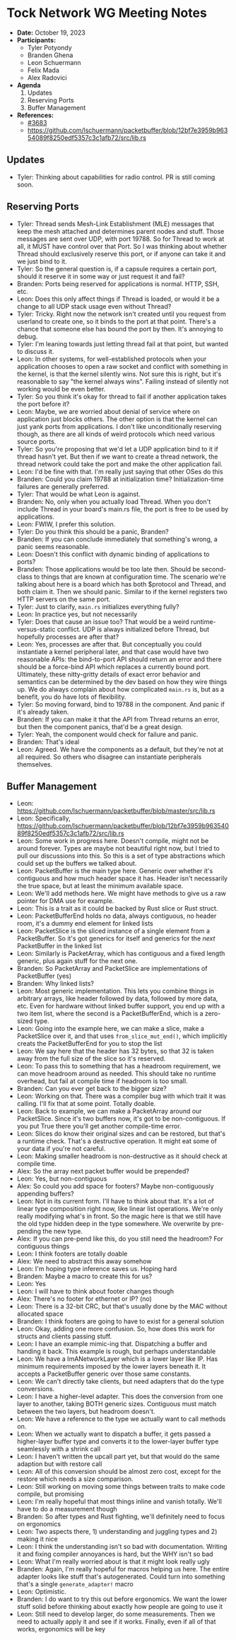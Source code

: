 # Tock Network WG Meeting Notes

- **Date:** October 19, 2023
- **Participants:**
    - Tyler Potyondy
    - Branden Ghena
    - Leon Schuermann
    - Felix Mada
    - Alex Radovici
- **Agenda**
    1. Updates
    2. Reserving Ports
    3. Buffer Management
- **References:**
    - [#3683](https://github.com/tock/tock/pull/3683)
    - https://github.com/lschuermann/packetbuffer/blob/12bf7e3959b96354089f8250edf5357c3c1afb72/src/lib.rs


## Updates
- Tyler: Thinking about capabilities for radio control. PR is still coming soon.


## Reserving Ports
- Tyler: Thread sends Mesh-Link Establishment (MLE) messages that keep the mesh attached and determines parent nodes and stuff. Those messages are sent over UDP, with port 19788. So for Thread to work at all, it MUST have control over that Port. So I was thinking about whether Thread should exclusively reserve this port, or if anyone can take it and we just bind to it.
- Tyler: So the general question is, if a capsule requires a certain port, should it reserve it in some way or just request it and fail?
- Branden: Ports being reserved for applications is normal. HTTP, SSH, etc.
- Leon: Does this only affect things if Thread is loaded, or would it be a change to all UDP stack usage even without Thread?
- Tyler: Tricky. Right now the network isn't created until you request from userland to create one, so it binds to the port at that point. There's a chance that someone else has bound the port by then. It's annoying to debug.
- Tyler: I'm leaning towards just letting thread fail at that point, but wanted to discuss it.
- Leon: In other systems, for well-established protocols when your application chooses to open a raw socket and conflict with something in the kernel, is that the kernel silently wins. Not sure this is right, but it's reasonable to say "the kernel always wins". Failing instead of silently not working would be even better.
- Tyler: So you think it's okay for thread to fail if another application takes the port before it?
- Leon: Maybe, we are worried about denial of service where on application just blocks others. The other option is that the kernel can just yank ports from applications. I don't like unconditionally reserving though, as there are all kinds of weird protocols which need various source ports.
- Tyler: So you're proposing that we'd let a UDP application bind to it if thread hasn't yet. But then if we want to create a thread network, the thread network could take the port and make the other application fail.
- Leon: I'd be fine with that. I'm really just saying that other OSes do this
- Branden: Could you claim 19788 at initialization time? Initialization-time failures are generally preferred.
- Tyler: That would be what Leon is against.
- Branden: No, only when you actually load Thread. When you don't include Thread in your board's main.rs file, the port is free to be used by applications.
- Leon: FWIW, I prefer this solution.
- Tyler: Do you think this should be a panic, Branden?
- Branden: If you can conclude immediately that something's wrong, a panic seems reasonable.
- Leon: Doesn't this conflict with dynamic binding of applications to ports?
- Branden: Those applications would be too late then. Should be second-class to things that are known at configuration time. The scenario we're talking about here is a board which has both $protocol and Thread, and both claim it. Then we should panic. Similar to if the kernel registers two HTTP servers on the same port.
- Tyler: Just to clarify, `main.rs` initializes everything fully?
- Leon: In practice yes, but not necessarily
- Tyler: Does that cause an issue too? That would be a weird runtime-versus-static conflict. UDP is always initialized before Thread, but hopefully processes are after that?
- Leon: Yes, processes are after that. But conceptually you could instantiate a kernel peripheral later, and that case would have two reasonable APIs: the bind-to-port API should return an error and there should be a force-bind API which replaces a currently bound port. Ultimately, these nitty-gritty details of exact error behavior and semantics can be determined by the dev based on how they wire things up. We do always complain about how complicated `main.rs` is, but as a benefit, you do have lots of flexibility.
- Tyler: So moving forward, bind to 19788 in the component. And panic if it's already taken.
- Branden: If you can make it that the API from Thread returns an error, but then the component panics, that'd be a great design.
- Tyler: Yeah, the component would check for failure and panic.
- Branden: That's ideal
- Leon: Agreed. We have the components as a default, but they're not at all required. So others who disagree can instantiate peripherals themselves.


## Buffer Management
- Leon: https://github.com/lschuermann/packetbuffer/blob/master/src/lib.rs
- Leon: Specifically, https://github.com/lschuermann/packetbuffer/blob/12bf7e3959b96354089f8250edf5357c3c1afb72/src/lib.rs
- Leon: Some work in progress here. Doesn't compile, might not be around forever. Types are maybe not beautiful right now, but I tried to pull our discussions into this. So this is a set of type abstractions which could set up the buffers we talked about.
- Leon: PacketBuffer is the main type here. Generic over whether it's contiguous and how much header space it has. Header isn't necessarily the true space, but at least the minimum available space.
- Leon: We'll add methods here. We might have methods to give us a raw pointer for DMA use for example.
- Leon: This is a trait as it could be backed by Rust slice or Rust struct.
- Leon: PacketBufferEnd holds no data, always contiguous, no header room, it's a dummy end element for linked lists
- Leon: PacketSlice is the sliced instance of a single element from a PacketBuffer. So it's got generics for itself and generics for the _next_ PacketBuffer in the linked list
- Leon: Similarly is PacketArray, which has contiguous and a fixed length generic, plus again stuff for the next one.
- Branden: So PacketArray and PacketSlice are implementations of PacketBuffer (yes)
- Branden: Why linked lists?
- Leon: Most generic implementation. This lets you combine things in arbitrary arrays, like header followed by data, followed by more data, etc. Even for hardware without linked buffer support, you end up with a two item list, where the second is a PacketBufferEnd, which is a zero-sized type.
- Leon: Going into the example here, we can make a slice, make a PacketSlice over it, and that uses `from_slice_mut_end()`, which implicitly creats the PacketBufferEnd for you to stop the list
- Leon: We say here that the header has 32 bytes, so that 32 is taken away from the full size of the slice so it's reserved.
- Leon: To pass this to something that has a headroom requirement, we can move headroom around as needed. This should take no runtime overhead, but fail at compile time if headroom is too small. 
- Branden: Can you ever get back to the bigger size?
- Leon: Working on that. There was a compiler bug with which trait it was calling. I'll fix that at some point. Totally doable.
- Leon: Back to example, we can make a PacketArray around our PacketSlice. Since it's two buffers now, it's got to be non-contiguous. If you put True there you'll get another compile-time error.
- Leon: Slices do know their original sizes and can be restored, but that's a runtime check. That's a destructive operation. It might eat some of your data if you're not careful.
- Leon: Making smaller headroom is non-destructive as it should check at compile time.
- Alex: So the array next packet buffer would be prepended?
- Leon: Yes, but non-contiguous
- Alex: So could you add space for footers? Maybe non-contiguously appending buffers?
- Leon: Not in its current form. I'll have to think about that. It's a lot of linear type composition right now, like linear list operations. We're only really modifying what's in front. So the magic here is that we still have the old type hidden deep in the type somewhere. We overwrite by pre-pending the new type.
- Alex: If you can pre-pend like this, do you still need the headroom? For contiguous things
- Leon: I think footers are totally doable
- Alex: We need to abstract this away somehow
- Leon: I'm hoping type inference saves us. Hoping hard
- Branden: Maybe a macro to create this for us?
- Leon: Yes
- Leon: I will have to think about footer changes though
- Alex: There's no footer for ethernet or IP? (no)
- Leon: There is a 32-bit CRC, but that's usually done by the MAC without allocated space
- Branden: I think footers are going to have to exist for a general solution
- Leon: Okay, adding one more confusion. So, how does this work for structs and clients passing stuff.
- Leon: I have an example mimic-ing that. Dispatching a buffer and handing it back. This example is rough, but perhaps understandable
- Leon: We have a ImANetworkLayer which is a lower layer like IP. Has minimum requirements imposed by the lower layers beneath it. It accepts a PacketBuffer generic over those same constants.
- Leon: We can't directly take clients, but need adapters that do the type conversions.
- Leon: I have a higher-level adapter. This does the conversion from one layer to another, taking BOTH generic sizes. Contiguous must match between the two layers, but headroom doesn't.
- Leon: We have a reference to the type we actually want to call methods on.
- Leon: When we actually want to dispatch a buffer, it gets passed a higher-layer buffer type and converts it to the lower-layer buffer type seamlessly with a shrink call
- Leon: I haven't written the upcall part yet, but that would do the same adaption but with restore call
- Leon: All of this conversion should be almost zero cost, except for the restore which needs a size comparison.
- Leon: Still working on moving some things between traits to make code compile, but promising
- Leon: I'm really hopeful that most things inline and vanish totally. We'll have to do a measurement though
- Branden: So after types and Rust fighting, we'll definitely need to focus on ergonomics
- Leon: Two aspects there, 1) understanding and juggling types and 2) making it nice
- Leon: I think the understanding isn't so bad with documentation. Writing it and fixing compiler annoyances is hard, but the WHY isn't so bad
- Leon: What I'm really worried about is that it might look really ugly
- Branden: Again, I'm really hopeful for macros helping us here. The entire adapter looks like stuff that's autogenerated. Could turn into something that's a single `generate_adapter!` macro
- Leon: Optimistic. 
- Branden: I do want to try this out before ergonomics. We want the lower stuff solid before thinking about exactly how people are going to use it
- Leon: Still need to develop larger, do some measurements. Then we need to actually apply it and see if it works. Finally, even if all of that works, ergonomics will be key

